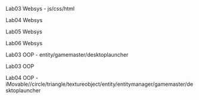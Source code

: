 <p>Lab03 Websys - js/css/html</p>
<p>Lab04 Websys</p>
<p>Lab05 Websys</p>
<p>Lab06 Websys</p>

<p>Lab03 OOP - entity/gamemaster/desktoplauncher</p>
<p>Lab03 OOP</p>
<p>Lab04 OOP - iMovable//circle/triangle/textureobject/entity/entitymanager/gamemaster/desktoplauncher</p>
